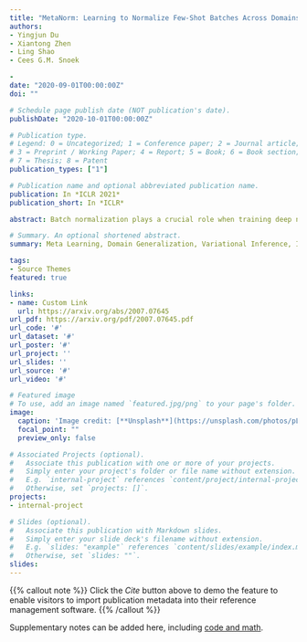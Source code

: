```yaml
---
title: "MetaNorm: Learning to Normalize Few-Shot Batches Across Domains"
authors:
- Yingjun Du
- Xiantong Zhen 
- Ling Shao
- Cees G.M. Snoek

- 
date: "2020-09-01T00:00:00Z"
doi: ""

# Schedule page publish date (NOT publication's date).
publishDate: "2020-10-01T00:00:00Z"

# Publication type.
# Legend: 0 = Uncategorized; 1 = Conference paper; 2 = Journal article;
# 3 = Preprint / Working Paper; 4 = Report; 5 = Book; 6 = Book section;
# 7 = Thesis; 8 = Patent
publication_types: ["1"]

# Publication name and optional abbreviated publication name.
publication: In *ICLR 2021*
publication_short: In *ICLR*

abstract: Batch normalization plays a crucial role when training deep neural networks. However, batch statistics become unstable with small batch sizes and are unreliable in the presence of distribution shifts. We propose MetaNorm, a simple yet effective meta-learning normalization. It tackles the aforementioned issues in a uniﬁed way by leveraging the meta-learning setting and learns to infer adaptive statistics for batch normalization. MetaNorm is generic, ﬂexible and model-agnostic, making it a simple plug-and-play module that is seamlessly embedded into existing meta-learning approaches. It can be efﬁciently implemented by lightweight hypernetworks with low computational cost. We verify its effectiveness by extensive evaluation on representative tasks suffering from the small batch and domain shift problems: few-shot learning and domain generalization. We further introduce an even more challenging setting: few-shot domain generalization. Results demonstrate that MetaNorm consistently achieves better, or at least competitive, accuracy compared to existing batch normalization methods.

# Summary. An optional shortened abstract.
summary: Meta Learning, Domain Generalization, Variational Inference, Information Bottleneck

tags:
- Source Themes
featured: true

links:
- name: Custom Link
  url: https://arxiv.org/abs/2007.07645
url_pdf: https://arxiv.org/pdf/2007.07645.pdf
url_code: '#'
url_dataset: '#'
url_poster: '#'
url_project: ''
url_slides: ''
url_source: '#'
url_video: '#'

# Featured image
# To use, add an image named `featured.jpg/png` to your page's folder. 
image:
  caption: 'Image credit: [**Unsplash**](https://unsplash.com/photos/pLCdAaMFLTE)'
  focal_point: ""
  preview_only: false

# Associated Projects (optional).
#   Associate this publication with one or more of your projects.
#   Simply enter your project's folder or file name without extension.
#   E.g. `internal-project` references `content/project/internal-project/index.md`.
#   Otherwise, set `projects: []`.
projects:
- internal-project

# Slides (optional).
#   Associate this publication with Markdown slides.
#   Simply enter your slide deck's filename without extension.
#   E.g. `slides: "example"` references `content/slides/example/index.md`.
#   Otherwise, set `slides: ""`.
slides:
---
```


{{% callout note %}}
Click the *Cite* button above to demo the feature to enable visitors to import publication metadata into their reference management software.
{{% /callout %}}

Supplementary notes can be added here, including [code and math](https://sourcethemes.com/academic/docs/writing-markdown-latex/).
